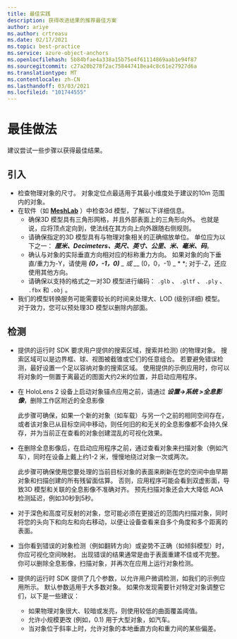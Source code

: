 ```yaml
---
title: 最佳实践
description: 获得改进结果的推荐最佳方案
author: ariye
ms.author: crtreasu
ms.date: 02/17/2021
ms.topic: best-practice
ms.service: azure-object-anchors
ms.openlocfilehash: 5b84bfae4a338a15b75e4f61114869aab1e94f87
ms.sourcegitcommit: c27a20b278f2ac758447418ea4c8c61e27927d6a
ms.translationtype: MT
ms.contentlocale: zh-CN
ms.lasthandoff: 03/03/2021
ms.locfileid: "101744555"
---
```

# <a name="best-practices"></a>最佳做法

建议尝试一些步骤以获得最佳结果。

## <a name="ingestion"></a>引入

- 检查物理对象的尺寸。 对象定位点最适用于其最小维度处于建议的10m 范围内的对象。
- 在软件（如 [**MeshLab**](https://www.meshlab.net/) ）中检查3d 模型，了解以下详细信息。
  - 确保3D 模型具有三角形网格，并且外部表面上的三角形向外。 也就是说，应将顶点定向到，使法线在其方向上向外跟随右侧规则。
  - 请确保指定的3D 模型具有与物理对象相关的正确缩放单位。 单位应为以下之一： ***厘米、Decimeters、英尺、英寸、公里、米、毫米、码***。
  - 确认与对象的实际垂直方向相对应的标称重力方向。 如果对象的向下垂直/重力为-Y，请使用 ***(0，-1，0)** _ 或 _*_ (0，0，-1) _ * *; 对于-Z，还应使用其他方向。
  - 请确保以支持的格式之一对3D 模型进行编码： `.glb` 、 `.gltf` 、 `.ply` 、 `.fbx` 和 `.obj` 。
- 我们的模型转换服务可能需要较长的时间来处理大、LOD (级别详细) 模型。 对于效力，您可以预处理3D 模型以删除内部面。

## <a name="detection"></a>检测

- 提供的运行时 SDK 要求用户提供的搜索区域，搜索并检测)  (的物理对象。 搜索区域可以是边界框、球、视图被截锥或它们的任意组合。 若要避免错误检测，最好设置一个足以容纳对象的搜索区域。 使用提供的示例应用时，你可以将对象的一侧置于离最近的图面大约2米的位置，并启动应用程序。
- 在 HoloLens 2 设备上启动对象锚点应用之前，请通过 ***设置->系统 >全息影像***，删除工作区附近的全息影像

  此步骤可确保，如果一个新的对象（如车载）与另一个之前的相同空间存在，或者该对象已从目标空间中移动，则任何旧的和无关的全息影像都不会持久保存，并为当前正在查看的对象创建混乱的可视化效果。
- 在删除全息影像后，在启动应用程序之前，通过查看对象来扫描对象（例如汽车），同时在设备上戴上约1-2 米，慢慢地绕过对象一次或两次。

  此步骤可确保使用您要处理的当前目标对象的表面来刷新在您的空间中由早期对象和扫描创建的所有残留面估算。 否则，应用程序可能会看到双虚影面，导致3D 模型和关联的全息影像不准确对齐。 预先扫描对象还会大大降低 AOA 检测延迟，例如30秒到5秒。
- 对于深色和高度可反射的对象，您可能必须在更接近的范围内扫描对象，同时将您的头向下和向左和向右移动，以便让设备查看来自多个角度和多个距离的表面。
- 当你看到错误的对象检测（例如翻转方向）或姿势不正确（如倾斜模型）时，你应可视化空间映射。 出现错误的结果通常是由于表面重建不佳或不完整。 你可以删除全息影像，扫描对象，并再次在应用上运行对象检测。
- 提供的运行时 SDK 提供了几个参数，以允许用户微调检测，如我们的示例应用所示。 默认参数适用于大多数对象。 如果你发现需要针对特定对象调整它们，以下是一些建议：
  - 如果物理对象很大、较暗或发亮，则使用较低的曲面覆盖阈值。
  - 允许小规模更改 (例如，0.1) 用于大型对象，如汽车。
  - 当对象位于斜率上时，允许对象的本地垂直方向和重力间的某些偏差。
